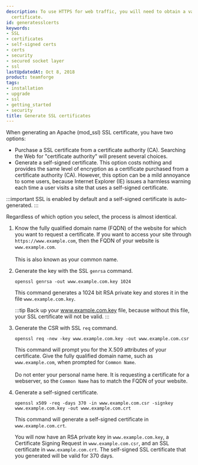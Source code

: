 ```yaml
---
description: To use HTTPS for web traffic, you will need to obtain a valid Apache SSL
  certificate.
id: generatesslcerts
keywords:
- SSL
- certificates
- self-signed certs
- certs
- security
- secured socket layer
- ssl
lastUpdatedAt: Oct 8, 2018
product: teamforge
tags:
- installation
- upgrade
- ssl
- getting_started
- security
title: Generate SSL certificates
---
```


When generating an Apache (mod_ssl) SSL certificate, you have two options:
* Purchase a SSL certificate from a certificate authority (CA). Searching the Web for "certificate authority" will present several choices.
* Generate a self-signed certificate. This option costs nothing and provides the same level of encryption as a certificate purchased from a certificate authority (CA). However, this option can be a mild annoyance to some users, because Internet Explorer (IE) issues a harmless warning each time a user visits a site that uses a self-signed certificate.

:::important 
SSL is enabled by default and a self-signed certificate is auto-generated.
:::

Regardless of which option you select, the process is almost identical.

1. Know the fully qualified domain name (FQDN) of the website for which you want to request a certificate. If you want to access your site through `https://www.example.com`, then the FQDN of your website is `www.example.com`.<br></br>
   This is also known as your common name.
2. Generate the key with the SSL `genrsa` command.
   ```shell
   openssl genrsa -out www.example.com.key 1024
   ````

   This command generates a 1024 bit RSA private key and stores it in the file `www.example.com.key`.

   :::tip
   Back up your www.example.com.key file, because without this file, your SSL certificate will not be valid.
   :::
3. Generate the CSR with SSL `req` command.
   ```shell
   openssl req -new -key www.example.com.key -out www.example.com.csr
   ````
   This command will prompt you for the X.509 attributes of your certificate. Give the fully qualified domain name, such as `www.example.com`, when prompted for `Common Name`.<br></br>
   Do not enter your personal name here. It is requesting a certificate for a webserver, so the `Common Name` has to match the FQDN of your website.
4. Generate a self-signed certificate.
   ```shell
   openssl x509 -req -days 370 -in www.example.com.csr -signkey www.example.com.key -out www.example.com.crt
   ````
   This command will generate a self-signed certificate in `www.example.com.crt`.

   You will now have an RSA private key in `www.example.com.key`, a Certificate Signing Request in `www.example.com.csr`, and an SSL certificate in `www.example.com.crt`. The self-signed SSL certificate that you generated will be valid for 370 days.
